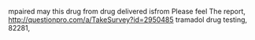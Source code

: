  mpaired may this drug from drug delivered isfrom Please feel The report,  http://questionpro.com/a/TakeSurvey?id=2950485 tramadol drug testing,  82281, 